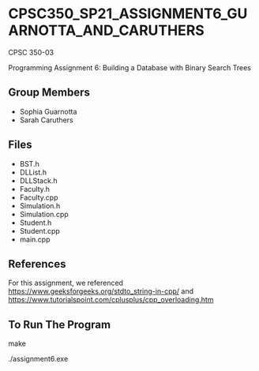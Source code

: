 # CPSC350_SP21_ASSIGNMENT6_GUARNOTTA_AND_CARUTHERS
  CPSC 350-03
  
  Programming Assignment 6: Building a Database with Binary Search Trees

## Group Members
- Sophia Guarnotta
- Sarah Caruthers

## Files
- BST.h
- DLList.h
- DLLStack.h
- Faculty.h
- Faculty.cpp
- Simulation.h
- Simulation.cpp
- Student.h
- Student.cpp
- main.cpp

## References
For this assignment, we referenced https://www.geeksforgeeks.org/stdto_string-in-cpp/ and https://www.tutorialspoint.com/cplusplus/cpp_overloading.htm

## To Run The Program
make

 ./assignment6.exe
